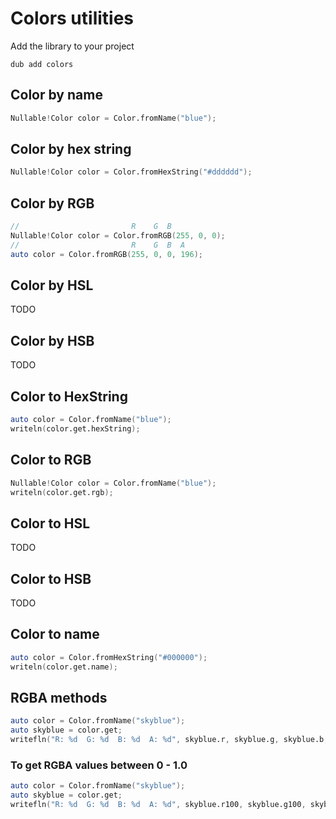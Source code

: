# Colors utilities

Add the library to your project

```
dub add colors
```

## Color by name

```d
Nullable!Color color = Color.fromName("blue");
```

## Color by hex string

```d
Nullable!Color color = Color.fromHexString("#dddddd");
```

## Color by RGB

```d
//                         R    G  B
Nullable!Color color = Color.fromRGB(255, 0, 0);
//                         R    G  B  A
auto color = Color.fromRGB(255, 0, 0, 196);
```

## Color by HSL

TODO

## Color by HSB

TODO

## Color to HexString

```d
auto color = Color.fromName("blue");
writeln(color.get.hexString);
```

## Color to RGB

```d
Nullable!Color color = Color.fromName("blue");
writeln(color.get.rgb);
```

## Color to HSL
TODO

## Color to HSB
TODO

## Color to name

```d
auto color = Color.fromHexString("#000000");
writeln(color.get.name);
```

## RGBA methods

```d
auto color = Color.fromName("skyblue");
auto skyblue = color.get;
writefln("R: %d  G: %d  B: %d  A: %d", skyblue.r, skyblue.g, skyblue.b, skyblue.a);
```
### To get RGBA values between 0 - 1.0

```d
auto color = Color.fromName("skyblue");
auto skyblue = color.get;
writefln("R: %d  G: %d  B: %d  A: %d", skyblue.r100, skyblue.g100, skyblue.b100, skyblue.a100);
```
